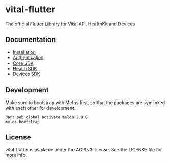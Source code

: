 # vital-flutter

The official Flutter Library for Vital API, HealthKit and Devices

## Documentation

* [Installation](https://docs.tryvital.io/wearables/sdks/installation)
* [Authentication](https://docs.tryvital.io/wearables/sdks/authentication)
* [Core SDK](https://docs.tryvital.io/wearables/sdks/vital-core)
* [Health SDK](https://docs.tryvital.io/wearables/sdks/vital-health)
* [Devices SDK](https://docs.tryvital.io/wearables/sdks/vital-devices)

## Development

Make sure to bootstrap with Melos first, so that the packages are symlinked with each other for
development.

```
dart pub global activate melos 2.9.0
melos bootstrap
```

## License

vital-flutter is available under the AGPLv3 license. See the LICENSE file for more info. 

